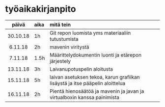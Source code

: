 # työaikakirjanpito

| päivä | aika | mitä tein  |
| :----:|:-----| :-----|
| 30.10.18|1h|Git repon luomista yms materiaaliin tutustumista|
|6.11.18|2h |mavenin viritystä|
|7.11.18|1.5h| Määrittelydokumentin luonti ja etärepon järjestely|
|13.11.18|3h|Laivanupotuspelin aloitusta|
|15.11.18|5h|laivan asetuksen tekoa, karun grafiikan lisäystä ja itse pääpelin aloittelua|
|16.11.18|2h|Pientä hienosäätöä ja mavenin ja javan ja virtualboxin kanssa painimista|
